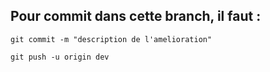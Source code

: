 ## Pour commit dans cette branch, il faut :

``` git commit -m "description de l'amelioration" ```

``` git push -u origin dev ```

